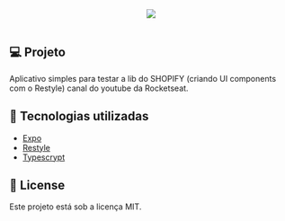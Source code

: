 <div align="center">
   <img src="./_imagem/restyleApp.png"/>
</div>

</br>

## 💻 Projeto

Aplicativo simples para testar a lib do SHOPIFY (criando UI components com o Restyle) canal do youtube da Rocketseat.

## 🚀 Tecnologias utilizadas

- [Expo](https://expo.dev)
- [Restyle](https://shopify.github.io/restyle/)
- [Typescrypt](https://www.typescriptlang.org)

## 📄 License

Este projeto está sob a licença MIT.
